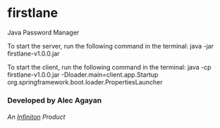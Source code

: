# firstlane

Java Password Manager

To start the server, run the following command in the terminal:
java -jar firstlane-v1.0.0.jar

To start the client, run the following command in the terminal:
java -cp firstlane-v1.0.0.jar -Dloader.main=client.app.Startup org.springframework.boot.loader.PropertiesLauncher

### Developed by Alec Agayan

###### An [Infiniton](https://infiniton.xyz) Product


